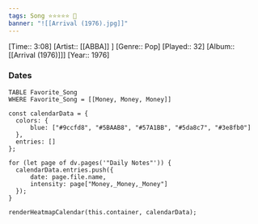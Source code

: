 ```yaml
---
tags: Song ⭐⭐⭐⭐⭐ 💛
banner: "![[Arrival (1976).jpg]]"
---
```

[Time:: 3:08]
[Artist:: [[ABBA]] ]
[Genre:: Pop]
[Played:: 32]
[Album:: [[Arrival (1976)]]]
[Year:: 1976]
### Dates
````dataview
TABLE Favorite_Song
WHERE Favorite_Song = [[Money, Money, Money]]
````

  ```dataviewjs
const calendarData = { 
	colors: { 
		blue: ["#9ccfd8", "#5BAAB8", "#57A1BB", "#5da8c7", "#3e8fb0"] 
	}, 
	entries: [] 
}; 

for (let page of dv.pages('"Daily Notes"')) { 
	calendarData.entries.push({ 
		date: page.file.name, 
		intensity: page["Money,_Money,_Money"]
	}); 
} 

renderHeatmapCalendar(this.container, calendarData);
```
